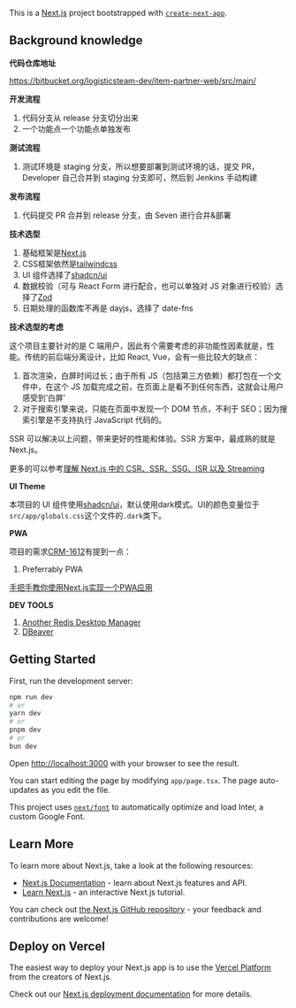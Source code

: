 This is a [Next.js](https://nextjs.org/) project bootstrapped with [`create-next-app`](https://github.com/vercel/next.js/tree/canary/packages/create-next-app).

## Background knowledge

**代码仓库地址**

https://bitbucket.org/logisticsteam-dev/item-partner-web/src/main/

**开发流程**

1. 代码分支从 release 分支切分出来
1. 一个功能点一个功能点单独发布

**测试流程**

1. 测试环境是 staging 分支，所以想要部署到测试环境的话，提交 PR，Developer 自己合并到 staging 分支即可，然后到 Jenkins 手动构建

**发布流程**

1. 代码提交 PR 合并到 release 分支，由 Seven 进行合并&部署

**技术选型**

1. 基础框架是[Next.js](https://nextjs.org/)
1. CSS框架依然是[tailwindcss](https://tailwindcss.com/docs/utility-first)
1. UI 组件选择了[shadcn/ui](https://ui.shadcn.com/docs)
1. 数据校验（可与 React Form 进行配合，也可以单独对 JS 对象进行校验）选择了[Zod](https://zod.dev/?id=installation)
1. 日期处理的函数库不再是 dayjs，选择了 date-fns

**技术选型的考虑**

这个项目主要针对的是 C 端用户，因此有个需要考虑的非功能性因素就是，性能。传统的前后端分离设计，比如 React, Vue，会有一些比较大的缺点：

1. 首次渲染，白屏时间过长；由于所有 JS（包括第三方依赖）都打包在一个文件中，在这个 JS 加载完成之前，在页面上是看不到任何东西，这就会让用户感受到‘白屏’
2. 对于搜索引擎来说，只能在页面中发现一个 DOM 节点，不利于 SEO；因为搜索引擎是不支持执行 JavaScript 代码的。

SSR 可以解决以上问题，带来更好的性能和体验。SSR 方案中，最成熟的就是 Next.js。

更多的可以参考[理解 Next.js 中的 CSR、SSR、SSG、ISR 以及 Streaming](https://juejin.cn/post/7162775935828115469)

**UI Theme**

本项目的 UI 组件使用[shadcn/ui](https://ui.shadcn.com/docs)，默认使用dark模式。UI的颜色变量位于`src/app/globals.css`这个文件的`.dark`类下。

**PWA**

项目的需求[CRM-1612](https://jira.logisticsteam.com/browse/CRM-1612)有提到一点：

1. Preferrably PWA

[手把手教你使用Next.js实现一个PWA应用](https://cloud.tencent.com/developer/article/2369553)

**DEV TOOLS**

1. [Another Redis Desktop Manager](https://goanother.com/cn/)
1. [DBeaver](https://dbeaver.io/)

## Getting Started

First, run the development server:

```bash
npm run dev
# or
yarn dev
# or
pnpm dev
# or
bun dev
```

Open [http://localhost:3000](http://localhost:3000) with your browser to see the result.

You can start editing the page by modifying `app/page.tsx`. The page auto-updates as you edit the file.

This project uses [`next/font`](https://nextjs.org/docs/basic-features/font-optimization) to automatically optimize and load Inter, a custom Google Font.

## Learn More

To learn more about Next.js, take a look at the following resources:

- [Next.js Documentation](https://nextjs.org/docs) - learn about Next.js features and API.
- [Learn Next.js](https://nextjs.org/learn) - an interactive Next.js tutorial.

You can check out [the Next.js GitHub repository](https://github.com/vercel/next.js/) - your feedback and contributions are welcome!

## Deploy on Vercel

The easiest way to deploy your Next.js app is to use the [Vercel Platform](https://vercel.com/new?utm_medium=default-template&filter=next.js&utm_source=create-next-app&utm_campaign=create-next-app-readme) from the creators of Next.js.

Check out our [Next.js deployment documentation](https://nextjs.org/docs/deployment) for more details.
